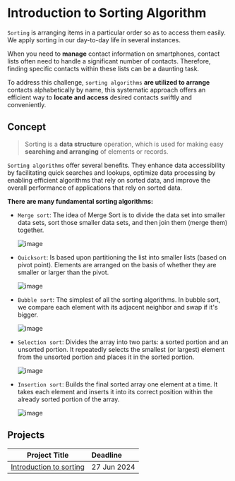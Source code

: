 # Introduction to Sorting Algorithm

`Sorting` is arranging items in a particular order so as to access them easily. We apply sorting in our day-to-day life in several instances.

When you need to  **manage** contact information on smartphones, contact lists often need to handle a significant number of contacts. Therefore, finding specific contacts within these lists can be a daunting task.

To address this challenge, `sorting algorithms` **are utilized to arrange** contacts alphabetically by name, this systematic approach offers an efficient way to **locate and access** desired contacts swiftly and conveniently.

## Concept

> Sorting is a **data structure** operation, which is used for making easy **searching and arranging** of elements or records.


`Sorting algorithms` offer several benefits. They enhance data accessibility by facilitating quick searches and lookups, optimize data processing by enabling efficient algorithms that rely on sorted data, and improve the overall performance of applications that rely on sorted data.

**There are many fundamental sorting algorithms:**

* `Merge sort`: The idea of Merge Sort is to divide the data set into smaller data sets, sort those smaller data sets, and then join them (merge them) together.

  ![image](https://github.com/SAFCSP-Team/data-structures-and-algorithms-bootcamp/assets/148945652/47e8aa7f-c559-4a9a-8342-7832283159d1)

      
* `Quicksort`: Is based upon partitioning the list into smaller lists (based on pivot point). Elements are arranged on the basis of whether they are smaller or larger than the pivot.

  ![image](https://github.com/SAFCSP-Team/data-structures-and-algorithms-bootcamp/assets/148945652/2743bd5e-b721-4e6a-af71-b8adb883d835)
 
* `Bubble sort`: The simplest of all the sorting algorithms. In bubble sort, we compare each element with its adjacent neighbor and swap if it's bigger.
  
  ![image](https://github.com/SAFCSP-Team/data-structures-and-algorithms-bootcamp/assets/148945652/09c84453-6e78-4086-8676-d5152f73fcce)

* `Selection sort`: Divides the array into two parts: a sorted portion and an unsorted portion. It repeatedly selects the smallest (or largest) element from the unsorted portion and places it in the sorted portion.

  ![image](https://github.com/SAFCSP-Team/data-structures-and-algorithms-bootcamp/assets/148945652/00dea9ba-b28a-4d47-82a8-0ba4068672a3)

* `Insertion sort`: Builds the final sorted array one element at a time. It takes each element and inserts it into its correct position within the already sorted portion of the array.
  
  ![image](https://github.com/SAFCSP-Team/data-structures-and-algorithms-bootcamp/assets/148945652/25900738-2532-4631-8076-1d82bf7d8bdc)
  

## Projects

|Project Title | Deadline |
|:-----------:|:-------------|
|[Introduction to sorting](https://github.com/SAFCSP-Team/introduction-to-sorting) | 27 Jun 2024 | 


